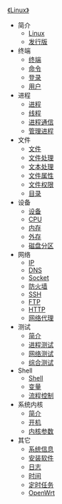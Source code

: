 [《Linux》](index.md)

- 简介
  - [Linux](简介/Linux.md)
  - [发行版](简介/发行版.md)
- 终端
  - [终端](终端/终端.md)
  - [命令](终端/命令.md)
  - [登录](终端/登录.md)
  - [用户](终端/用户.md)
- 进程
  - [进程](进程/进程.md)
  - [线程](进程/线程.md)
  - [进程通信](进程/进程通信.md)
  - [管理进程](进程/管理进程.md)
- 文件
  - [文件](文件/文件.md)
  - [文件处理](文件/文件处理.md)
  - [文本处理](文件/文本处理.md)
  - [文件属性](文件/文件属性.md)
  - [文件权限](文件/文件权限.md)
  - [目录](文件/目录.md)
- 设备
  - [设备](设备/设备.md)
  - [CPU](设备/CPU.md)
  - [内存](设备/内存.md)
  - [外存](设备/外存.md)
  - [磁盘分区](设备/磁盘分区.md)
- 网络
  - [IP](网络/IP.md)
  - [DNS](网络/DNS.md)
  - [Socket](网络/Socket.md)
  - [防火墙](网络/防火墙.md)
  - [SSH](网络/SSH.md)
  - [FTP](网络/FTP.md)
  - [HTTP](网络/HTTP.md)
  - [网络代理](网络/网络代理.md)
- 测试
  - [简介](测试/简介.md)
  - [进程测试](测试/进程测试.md)
  - [网络测试](测试/网络测试.md)
  - [综合测试](测试/综合测试.md)
- Shell
  - [Shell](Shell/Shell.md)
  - [变量](Shell/变量.md)
  - [流程控制](Shell/流程控制.md)
- 系统内核
  - [简介](系统内核/简介.md)
  - [开机](系统内核/开机.md)
  - [内核参数](系统内核/内核参数.md)
- 其它
  - [系统信息](其它/系统信息.md)
  - [安装软件](其它/安装软件.md)
  - [日志](其它/日志.md)
  - [时间](其它/时间.md)
  - [定时任务](其它/定时任务.md)
  - [OpenWrt](其它/OpenWrt.md)
